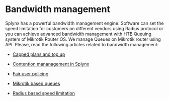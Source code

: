 Bandwidth management
==========

Splynx has a powerful bandwidth management engine. Software can set the speed limitation for customers on different vendors using Radius protocol or you can achieve advanced bandwidth management with HTB Queuing system of Mikrotik Router OS. We manage Queues on Mikrotik router using API. Please, read the following articles related to bandwidth management:

* [Capped plans and top up](networking/bandwidth_management/capped_plans/capped_plans.md)

* [Contention mananagement in Splynx](networking/bandwidth_management/contentions/contentions.md)

* [Fair user policing](networking/bandwidth_management/fup/fup.md)

* [Mikrotik based queues](networking/bandwidth_management/queue_speed_limits/queue_speed_limits.md)

* [Radius based speed limitation](networking/bandwidth_management/radius_speed_limits/radius_speed_limits.md)
